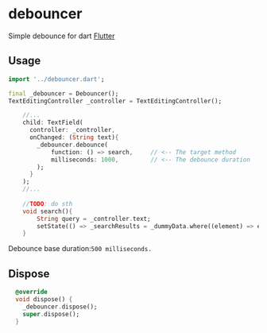 # debouncer

Simple debounce for dart [Flutter](https://github.com/flutter/flutter)

## Usage

```dart
import '../debouncer.dart';

final _debouncer = Debouncer();
TextEditingController _controller = TextEditingController();

    //...
    child: TextField(
      controller: _controller,
      onChanged: (String text){
        _debouncer.debounce(
            function: () => search,     // <-- The target method
            milliseconds: 1000,         // <-- The debounce duration
        );
      }
    );
    //...
    
    //TODO: do sth
    void search(){
        String query = _controller.text;
        setState(() => _searchResults = _dummyData.where((element) => element.name.toLowerCase().contains(query.toLowerCase())).toList());
    }
```

Debounce base duration:`500 milliseconds.`


## Dispose
```dart
  @override
  void dispose() {
    _debouncer.dispose();
    super.dispose();
  }
```